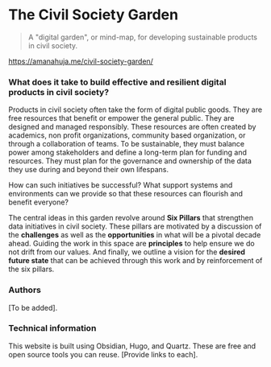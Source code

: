 # The Civil Society Garden

> A "digital garden", or mind-map, for developing sustainable products in civil society. 

https://amanahuja.me/civil-society-garden/

### What does it take to build effective and resilient digital products in civil society? 

Products in civil society often take the form of digital public goods. They are free resources that benefit or empower the general public. They are designed and managed responsibly. These resources are often created by academics, non profit organizations, community based organization, or through a collaboration of teams. To be sustainable, they must balance power among stakeholders and define a long-term plan for funding and resources. They must plan for the governance and ownership of the data they use during and beyond their own lifespans.  

How can such initiatives be successful? What support systems and environments can we provide so that these resources can flourish and benefit everyone? 

The central ideas in this garden revolve around <b>Six Pillars</b> that strengthen data initiatives in civil society. These pillars are motivated by a discussion of the <b>challenges</b> as well as the <b>opportunities</b> in what will be a pivotal decade ahead. Guiding the work in this space are <b>principles</b> to help ensure we do not drift from our values. And finally, we outline a vision for the <b>desired future state</b> that can be achieved through this work and by reinforcement of the six pillars. 


### Authors

[To be added]. 


### Technical information

This website is built using Obsidian, Hugo, and Quartz. These are free and open source tools you can reuse. [Provide links to each]. 

